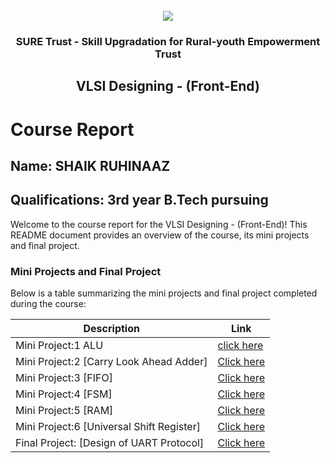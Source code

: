 <!-- PROJECT LOGO -->
<br />

<div align="center">
   <img src='https://user-images.githubusercontent.com/73131499/166115643-d3187f47-d38f-41b2-ae42-5ecbbc60de14.png' />


<h3 align="center">SURE Trust - Skill Upgradation for Rural-youth Empowerment Trust</h3>
  <h2>VLSI Designing - (Front-End)</h2>
</div>

# Course Report

## Name: SHAIK RUHINAAZ


## Qualifications: 3rd year B.Tech pursuing

Welcome to the course report for the VLSI Designing - (Front-End)! This README document provides an overview of the course, its mini projects and final project.

### Mini Projects and Final Project

Below is a table summarizing the mini projects and final project completed during the course:

| Description                                  | Link                                    |
|----------------------------------------------|-----------------------------------------|
| Mini Project:1 ALU                      |[click here](https://github.com/Ruhinaazshaik/G9_VLSI/tree/main/Mini%20Projects/SHAIKRUHINAAZ/ALU)              |           
| Mini Project:2 [Carry Look Ahead Adder] |[Click here](https://github.com/Ruhinaazshaik/G9_VLSI/tree/main/Mini%20Projects/SHAIKRUHINAAZ/Carry%20Look%20Ahead%20Adder) |                    
| Mini Project:3 [FIFO]                   |[Click here](https://github.com/Ruhinaazshaik/G9_VLSI/tree/main/Mini%20Projects/SHAIKRUHINAAZ/FIFO)               |
| Mini Project:4 [FSM]                    |[Click here](https://github.com/Ruhinaazshaik/G9_VLSI/tree/main/Mini%20Projects/SHAIKRUHINAAZ/FSM)                 |                 
| Mini Project:5 [RAM]                    |[Click here](https://github.com/Ruhinaazshaik/G9_VLSI/tree/main/Mini%20Projects/SHAIKRUHINAAZ/Ram)                  |                
| Mini Project:6 [Universal Shift Register]|[Click here](https://github.com/Ruhinaazshaik/G9_VLSI/tree/main/Mini%20Projects/SHAIKRUHINAAZ/universal%20register)   |             
| Final Project: [Design of UART Protocol]|[Click here](https://github.com/sure-trust/G9_VLSI/tree/main/Final%20Capstone%20ProjectSHAIKRUHINAAZ)     |

